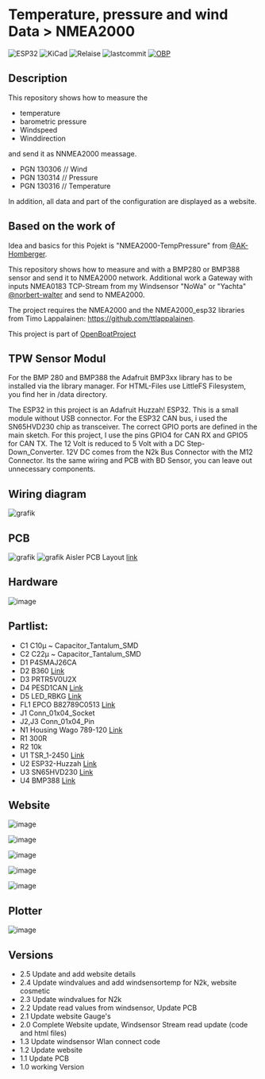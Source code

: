 # Temperature, pressure and wind Data > NMEA2000

![ESP32](https://img.shields.io/badge/ESP32-grey?logo=Espressif)
![KiCad](https://img.shields.io/badge/KiCad-darkblue?logo=KiCad)
![Relaise](https://img.shields.io/github/release-date/gerryvel/NMEA2000_TPW?)
![lastcommit](https://img.shields.io/github/last-commit/gerryvel/NMEA2000_TPW)
[![OBP](https://img.shields.io/badge/Sailing_with-OpenBoatsProjects-blue)](https://open-boat-projects.org/de/)


## Description
This repository shows how to measure the 
- temperature
- barometric pressure
- Windspeed
- Winddirection

and send it as NNMEA2000 meassage.
- PGN 130306 // Wind
- PGN 130314 // Pressure
- PGN 130316 // Temperature 

In addition, all data and part of the configuration are displayed as a website.

## Based on the work of

Idea and basics for this Pojekt is "NMEA2000-TempPressure" from [@AK-Homberger](https://github.com/AK-Homberger).

This repository shows how to measure  and  with a BMP280 or BMP388 sensor and send it to NMEA2000 network.
Additional work a Gateway with inputs NMEA0183 TCP-Stream from my Windsensor "NoWa" or "Yachta" [@norbert-walter](https://github.com/norbert-walter) and send to NMEA2000.

The project requires the NMEA2000 and the NMEA2000_esp32 libraries from Timo Lappalainen: https://github.com/ttlappalainen. 

This project is part of [OpenBoatProject](https://open-boat-projects.org/)

## TPW Sensor Modul

For the BMP 280 and BMP388 the Adafruit BMP3xx library has to be installed via the library manager.
For HTML-Files use LittleFS Filesystem, you find her in /data directory.

The ESP32 in this project is an Adafruit Huzzah! ESP32. This is a small module without USB connector.
For the ESP32 CAN bus, i used the SN65HVD230 chip as transceiver. The correct GPIO ports are defined in the main sketch. For this project, I use the pins GPIO4 for CAN RX and GPIO5 for CAN TX.
The 12 Volt is reduced to 5 Volt with a DC Step-Down_Converter. 12V DC comes from the N2k Bus Connector with the M12 Connector.
Its the same wiring and PCB with BD Sensor, you can leave out unnecessary components.

## Wiring diagram

![grafik](https://github.com/user-attachments/assets/c94c40d6-61f4-460a-b482-a9fa740c704d)

## PCB

![grafik](https://github.com/user-attachments/assets/b2db9dc3-f5c1-4a7a-bda1-19af36b861a6)
![grafik](https://github.com/user-attachments/assets/a24e7ffe-c044-4a33-8241-e3bee8e4e843)
Aisler PCB Layout [link](https://aisler.net/p/NZFHAMAJ)

## Hardware

![image](https://github.com/user-attachments/assets/d963e551-218a-4069-a39e-241a050174c5)

## Partlist:

- C1	C10µ	~	Capacitor_Tantalum_SMD
- C2	C22µ	~	Capacitor_Tantalum_SMD
- D1	P4SMAJ26CA
- D2	B360 [Link](https://www.reichelt.de/schottkydiode-60-v-3-a-do-214ab-smc-b-360-f-p95202.html?&trstct=pos_1&nbc=1)
- D3  PRTR5V0U2X
- D4	PESD1CAN	[Link](https://www.reichelt.de/can-bus-esd-schutzdiode-tvs-24-v-sot-23-3-pesd-1can-p219293.html?&trstct=pos_0&nbc=1)
- D5	LED_RBKG	[Link](https://www.reichelt.de/led-5-mm-bedrahtet-4-pin-rot-gruen-blau-700-1300-300-mcd-60-kbt-l-154a4surkq-p231040.html?&trstct=pol_0&nbc=1)
- FL1	EPCO B82789C0513 [Link](https://www.reichelt.de/smd-power-induktivitaet-1812-51-h-epco-b82789c0513-p245680.html?&trstct=pos_0&nbc=1)
- J1	Conn_01x04_Socket
- J2,J3	Conn_01x04_Pin	
- N1	Housing	Wago 789-120 [Link](https://www.wago.com/de/zubehoer/gehaeuse-55-mm/p/789-120)
- R1	300R	
- R2	10k	
- U1	TSR_1-2450	[Link](https://www.reichelt.de/dc-dc-wandler-tsr-1-1-w-5-v-1000-ma-sil-to-220-tsr-1-2450-p116850.html?search=tsr+1-24)
- U2	ESP32-Huzzah	[Link](https://www.exp-tech.de/plattformen/internet-of-things-iot/9350/adafruit-huzzah32-esp32-breakout-board)
- U3	SN65HVD230	[Link](https://www.reichelt.de/high-speed-can-transceiver-1-mbit-s-3-3-v-so-8-sn-65hvd230d-p58427.html?&trstct=pos_0&nbc=1)
- U4	BMP388	[Link](https://www.bluedot.space/products/bmp388/)

## Website

![image](https://github.com/user-attachments/assets/d66d5005-02a2-4a91-b0ae-c3d0371b7c9a)

![image](https://github.com/user-attachments/assets/0574ecb9-dd29-49df-a165-b50f09276e46)

![image](https://github.com/user-attachments/assets/ca9ab724-256f-48a1-b960-c71b6e48756c)

![image](https://github.com/user-attachments/assets/93b0f051-ad66-4fa3-b577-1f3942ef8134)

![image](https://github.com/user-attachments/assets/4d602e77-8853-4a1a-8642-d8cc5b6a2a4a)

## Plotter

![image](https://github.com/gerryvel/NMEA2000_TPW/blob/89836d41f83f9eaae73e8502d0ef879308bd933f/4DEDE642-D2EE-429E-9A56-A173FFFC7A6C.jpeg)

## Versions

- 2.5 Update and add website details
- 2.4 Update windvalues and add windsensortemp for N2k, website cosmetic
- 2.3 Update windvalues for N2k
- 2.2 Update read values from windsensor, Update PCB
- 2.1 Update website Gauge's
- 2.0 Complete Website update, Windsensor Stream read update (code and html files)
- 1.3 Update windsensor Wlan connect code
- 1.2 Update website
- 1.1 Update PCB
- 1.0 working Version
